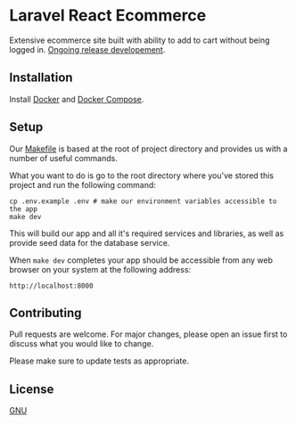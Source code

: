 # Laravel React Ecommerce

Extensive ecommerce site built with ability to add to cart without being logged in. [Ongoing release developement](https://github.com/kkamara/laravel-react-ecommerce/releases).

## Installation

Install [Docker](https://docs.docker.com/get-docker/) and [Docker Compose](https://docs.docker.com/compose/install/).


## Setup
Our [Makefile](https://github.com/kkamara/laravel-react-ecommerce/blob/master/Makefile) is based at the root of project directory and provides us with a number of useful commands.

What you want to do is go to the root directory where you've stored this project and run the following command:
```
cp .env.example .env # make our environment variables accessible to the app
make dev
```

This will build our app and all it's required services and libraries, as well as provide seed data for the database service.

When `make dev` completes your app should be accessible from any web browser on your system at the following address:
```
http://localhost:8000
```


## Contributing
Pull requests are welcome. For major changes, please open an issue first to discuss what you would like to change.

Please make sure to update tests as appropriate.

## License
[GNU](https://www.gnu.org/licenses/quick-guide-gplv3.html)
